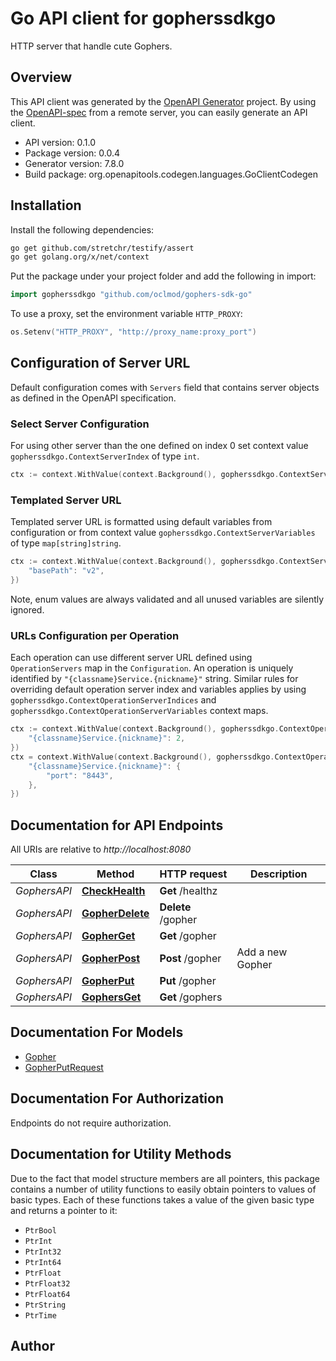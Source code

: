 # Go API client for gopherssdkgo

HTTP server that handle cute Gophers.

## Overview
This API client was generated by the [OpenAPI Generator](https://openapi-generator.tech) project.  By using the [OpenAPI-spec](https://www.openapis.org/) from a remote server, you can easily generate an API client.

- API version: 0.1.0
- Package version: 0.0.4
- Generator version: 7.8.0
- Build package: org.openapitools.codegen.languages.GoClientCodegen

## Installation

Install the following dependencies:

```sh
go get github.com/stretchr/testify/assert
go get golang.org/x/net/context
```

Put the package under your project folder and add the following in import:

```go
import gopherssdkgo "github.com/oclmod/gophers-sdk-go"
```

To use a proxy, set the environment variable `HTTP_PROXY`:

```go
os.Setenv("HTTP_PROXY", "http://proxy_name:proxy_port")
```

## Configuration of Server URL

Default configuration comes with `Servers` field that contains server objects as defined in the OpenAPI specification.

### Select Server Configuration

For using other server than the one defined on index 0 set context value `gopherssdkgo.ContextServerIndex` of type `int`.

```go
ctx := context.WithValue(context.Background(), gopherssdkgo.ContextServerIndex, 1)
```

### Templated Server URL

Templated server URL is formatted using default variables from configuration or from context value `gopherssdkgo.ContextServerVariables` of type `map[string]string`.

```go
ctx := context.WithValue(context.Background(), gopherssdkgo.ContextServerVariables, map[string]string{
	"basePath": "v2",
})
```

Note, enum values are always validated and all unused variables are silently ignored.

### URLs Configuration per Operation

Each operation can use different server URL defined using `OperationServers` map in the `Configuration`.
An operation is uniquely identified by `"{classname}Service.{nickname}"` string.
Similar rules for overriding default operation server index and variables applies by using `gopherssdkgo.ContextOperationServerIndices` and `gopherssdkgo.ContextOperationServerVariables` context maps.

```go
ctx := context.WithValue(context.Background(), gopherssdkgo.ContextOperationServerIndices, map[string]int{
	"{classname}Service.{nickname}": 2,
})
ctx = context.WithValue(context.Background(), gopherssdkgo.ContextOperationServerVariables, map[string]map[string]string{
	"{classname}Service.{nickname}": {
		"port": "8443",
	},
})
```

## Documentation for API Endpoints

All URIs are relative to *http://localhost:8080*

Class | Method | HTTP request | Description
------------ | ------------- | ------------- | -------------
*GophersAPI* | [**CheckHealth**](docs/GophersAPI.md#checkhealth) | **Get** /healthz | 
*GophersAPI* | [**GopherDelete**](docs/GophersAPI.md#gopherdelete) | **Delete** /gopher | 
*GophersAPI* | [**GopherGet**](docs/GophersAPI.md#gopherget) | **Get** /gopher | 
*GophersAPI* | [**GopherPost**](docs/GophersAPI.md#gopherpost) | **Post** /gopher | Add a new Gopher
*GophersAPI* | [**GopherPut**](docs/GophersAPI.md#gopherput) | **Put** /gopher | 
*GophersAPI* | [**GophersGet**](docs/GophersAPI.md#gophersget) | **Get** /gophers | 


## Documentation For Models

 - [Gopher](docs/Gopher.md)
 - [GopherPutRequest](docs/GopherPutRequest.md)


## Documentation For Authorization

Endpoints do not require authorization.


## Documentation for Utility Methods

Due to the fact that model structure members are all pointers, this package contains
a number of utility functions to easily obtain pointers to values of basic types.
Each of these functions takes a value of the given basic type and returns a pointer to it:

* `PtrBool`
* `PtrInt`
* `PtrInt32`
* `PtrInt64`
* `PtrFloat`
* `PtrFloat32`
* `PtrFloat64`
* `PtrString`
* `PtrTime`

## Author



